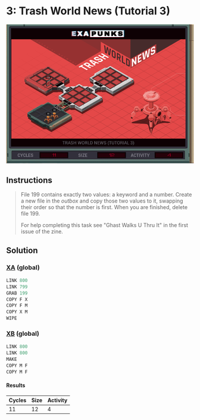 # 3: Trash World News (Tutorial 3)

<div align="center"><img src="EXAPUNKS - TRASH WORLD NEWS (11, 12, 4, 2022-12-05-19-19-57).gif" /></div>

## Instructions
> File 199 contains exactly two values: a keyword and a number. Create a new file in the *outbox* and copy those two values to it, swapping their order so that the number is first. When you are finished, delete file 199.
> 
> For help completing this task see "Ghast Walks U Thru It" in the first issue of the zine.

## Solution

### [XA](XA.exa) (global)
```asm
LINK 800
LINK 799
GRAB 199
COPY F X
COPY F M
COPY X M
WIPE
```

### [XB](XB.exa) (global)
```asm
LINK 800
LINK 800
MAKE
COPY M F
COPY M F
```

#### Results
| Cycles | Size | Activity |
|--------|------|----------|
| 11     | 12   | 4        |
